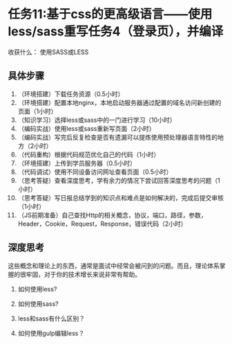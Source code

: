 # 任务11:基于css的更高级语言——使用less/sass重写任务4（登录页），并编译

收获什么： 使用SASS或LESS

## 具体步骤

1. （环境搭建）下载任务资源（0.5小时）
2. （环境搭建）配置本地nginx，本地启动服务器通过配置的域名访问新创建的页面（1小时）
3. （知识学习）选择less或sass中的一门进行学习（10小时）
4. （编码实战）使用less或sass重新写页面（2小时）
5. （编码实战）写完后反复检查是否有遗漏可以提炼使用预处理器语言特性的地方（2小时）
6. （代码重构）根据代码规范优化自己的代码（1小时）
7. （环境搭建）上传到学员服务器（0.5小时）
8. （代码调试）使用不同设备访问网址查看页面（0.5小时）
9. （思考答疑）查看深度思考，学有余力的情况下尝试回答深度思考的问题（1小时）
10. （思考答疑）写日报总结学到的知识点和难点是如何解决的，完成后提交审核（1小时）
11. （JS前期准备）自己查找Http的相关概念，协议，端口，路径，参数，Header，Cookie，Request，Response，错误代码（2小时）

## 深度思考

这些概念和理论上的东西，通常是面试中经常会被问到的问题。而且，理论体系掌握的很牢固，对于你的技术增长来说非常有帮助。

1. 如何使用less?
 
2. 如何使用sass?
 
3. less和sass有什么区别？
 
4. 如何使用gulp编辑less？